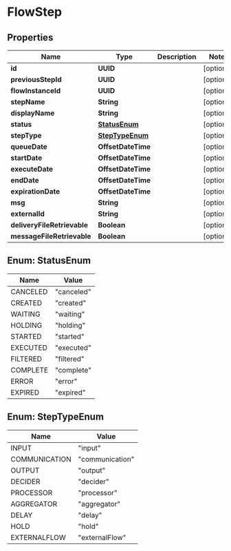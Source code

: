 

# FlowStep


## Properties

| Name | Type | Description | Notes |
|------------ | ------------- | ------------- | -------------|
|**id** | **UUID** |  |  [optional] |
|**previousStepId** | **UUID** |  |  [optional] |
|**flowInstanceId** | **UUID** |  |  [optional] |
|**stepName** | **String** |  |  [optional] |
|**displayName** | **String** |  |  [optional] |
|**status** | [**StatusEnum**](#StatusEnum) |  |  [optional] |
|**stepType** | [**StepTypeEnum**](#StepTypeEnum) |  |  [optional] |
|**queueDate** | **OffsetDateTime** |  |  [optional] |
|**startDate** | **OffsetDateTime** |  |  [optional] |
|**executeDate** | **OffsetDateTime** |  |  [optional] |
|**endDate** | **OffsetDateTime** |  |  [optional] |
|**expirationDate** | **OffsetDateTime** |  |  [optional] |
|**msg** | **String** |  |  [optional] |
|**externalId** | **String** |  |  [optional] |
|**deliveryFileRetrievable** | **Boolean** |  |  [optional] |
|**messageFileRetrievable** | **Boolean** |  |  [optional] |



## Enum: StatusEnum

| Name | Value |
|---- | -----|
| CANCELED | &quot;canceled&quot; |
| CREATED | &quot;created&quot; |
| WAITING | &quot;waiting&quot; |
| HOLDING | &quot;holding&quot; |
| STARTED | &quot;started&quot; |
| EXECUTED | &quot;executed&quot; |
| FILTERED | &quot;filtered&quot; |
| COMPLETE | &quot;complete&quot; |
| ERROR | &quot;error&quot; |
| EXPIRED | &quot;expired&quot; |



## Enum: StepTypeEnum

| Name | Value |
|---- | -----|
| INPUT | &quot;input&quot; |
| COMMUNICATION | &quot;communication&quot; |
| OUTPUT | &quot;output&quot; |
| DECIDER | &quot;decider&quot; |
| PROCESSOR | &quot;processor&quot; |
| AGGREGATOR | &quot;aggregator&quot; |
| DELAY | &quot;delay&quot; |
| HOLD | &quot;hold&quot; |
| EXTERNALFLOW | &quot;externalFlow&quot; |



